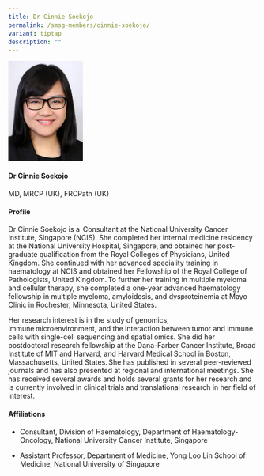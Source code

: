 ```yaml
---
title: Dr Cinnie Soekojo
permalink: /smsg-members/cinnie-soekojo/
variant: tiptap
description: ""
---
```

<p></p>
<div class="isomer-image-wrapper">
<img style="width: 30%;" height="auto" width="100%" alt="" src="/images/Singapore Myeloma Study Group/Member Photos/MTG___Dr_Cinnie_Soekojo.png">
</div>
<h4><strong>Dr Cinnie Soekojo</strong></h4>
<p>MD, MRCP (UK), FRCPath (UK)</p>
<h4><strong>Profile</strong></h4>
<p>Dr Cinnie Soekojo is a  Consultant at the National University Cancer Institute,
Singapore (NCIS). She completed her internal medicine residency at the
National University Hospital, Singapore, and obtained her post-graduate
qualification from the Royal Colleges of Physicians, United Kingdom. She
continued with her advanced speciality training in haematology at NCIS
and obtained her Fellowship of the Royal College of Pathologists, United
Kingdom. To further her training in multiple myeloma and cellular therapy,
she completed a one-year advanced haematology fellowship in multiple myeloma,
amyloidosis, and dysproteinemia at Mayo Clinic in Rochester, Minnesota,
United States.</p>
<p>Her research interest is in the study of genomics, immune microenvironment,
and the interaction between tumor and immune cells with single-cell sequencing
and spatial omics. She did her postdoctoral research fellowship at the
Dana-Farber Cancer Institute, Broad Institute of MIT and Harvard, and Harvard
Medical School in Boston, Massachusetts, United States. She has published
in several peer-reviewed journals and has also presented at regional and
international meetings. She has received several awards and holds several
grants for her research and is currently involved in clinical trials and
translational research in her field of interest.</p>
<h4><strong>Affiliations</strong></h4>
<ul data-tight="true" class="tight">
<li>
<p>Consultant, Division of Haematology, Department of Haematology-Oncology,
National University Cancer Institute, Singapore</p>
</li>
<li>
<p>Assistant Professor, Department of Medicine, Yong Loo Lin School of Medicine,
National University of Singapore</p>
</li>
</ul>
<p></p>